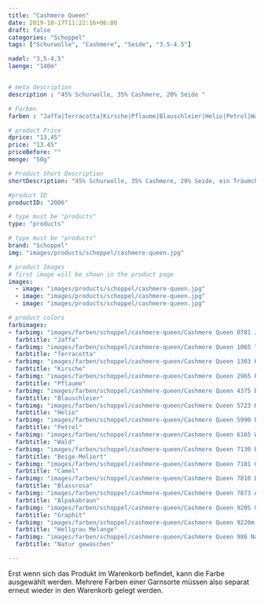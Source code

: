```yaml
---
title: "Cashmere Queen"
date: 2019-10-17T11:22:16+06:00
draft: false
categories: "Schoppel"
tags: ["Schurwolle", "Cashmere", "Seide", "3.5-4.5"]

nadel: "3,5-4,5" 
laenge: "140m"	


# meta description
description : "45% Schurwolle, 35% Cashmere, 20% Seide "

# Farben
farben : "Jaffa|Terracotta|Kirsche|Pflaume|Blauschleier|Helio|Petrol|Wald|Beige-Meliert|Camel|Blassrosa|Alpakabraun|Graphit|Hellgrau Melange|Natur gewaschen"

# product Price
dprice: "13,45"
price: "13.45"
priceBefore: ""
menge: "50g"

# Product Short Description
shortDescription: "45% Schurwolle, 35% Cashmere, 20% Seide, ein Träumchen für alles Feine"

#product ID
productID: "2006"

# type must be "products"
type: "products"

# type must be "products"
brand: "Schoppel"
img: "images/products/schoppel/cashmere-queen.jpg"   

# product Images
# first image will be shown in the product page
images:
  - image: "images/products/schoppel/cashmere-queen.jpg"
  - image: "images/products/schoppel/cashmere-queen.jpg"
  - image: "images/products/schoppel/cashmere-queen.jpg"

# product colors
farbimages:
- farbimg: "images/farben/schoppel/cashmere-queen/Cashmere Queen 0781 Jaffa.jpg"	
  farbtitle: "Jaffa"
- farbimg: "images/farben/schoppel/cashmere-queen/Cashmere Queen 1065 Terracotta.jpg"	
  farbtitle: "Terracotta"
- farbimg: "images/farben/schoppel/cashmere-queen/Cashmere Queen 1303 Kirsche.jpg"	
  farbtitle: "Kirsche"
- farbimg: "images/farben/schoppel/cashmere-queen/Cashmere Queen 2965 Pflaume.jpg"	
  farbtitle: "Pflaume"
- farbimg: "images/farben/schoppel/cashmere-queen/Cashmere Queen 4375 Blauschleier.jpg"	
  farbtitle: "Blauschleier"
- farbimg: "images/farben/schoppel/cashmere-queen/Cashmere Queen 5723 Helio.jpg"	
  farbtitle: "Helio"
- farbimg: "images/farben/schoppel/cashmere-queen/Cashmere Queen 5990 Petrol.jpg"	
  farbtitle: "Petrol"
- farbimg: "images/farben/schoppel/cashmere-queen/Cashmere Queen 6165 Wald.jpg"	
  farbtitle: "Wald"
- farbimg: "images/farben/schoppel/cashmere-queen/Cashmere Queen 7130 Beige-Meliert.jpg"	
  farbtitle: "Beige-Meliert"
- farbimg: "images/farben/schoppel/cashmere-queen/Cashmere Queen 7181 Camel.jpg"	
  farbtitle: "Camel"
- farbimg: "images/farben/schoppel/cashmere-queen/Cashmere Queen 7810 Blassrosa.jpg"	
  farbtitle: "Blassrosa"
- farbimg: "images/farben/schoppel/cashmere-queen/Cashmere Queen 7873 Alpakabraun.jpg"	
  farbtitle: "Alpakabraun"
- farbimg: "images/farben/schoppel/cashmere-queen/Cashmere Queen 9205 Graphit.jpg"	
  farbtitle: "Graphit"
- farbimg: "images/farben/schoppel/cashmere-queen/Cashmere Queen 9220m Hellgrau Melange.jpg"	
  farbtitle: "Hellgrau Melange"
- farbimg: "images/farben/schoppel/cashmere-queen/Cashmere Queen 986 Natur gewaschen.jpg"	
  farbtitle: "Natur gewaschen"

---
```


Erst wenn sich das Produkt im Warenkorb befindet, kann die Farbe ausgewählt werden.
Mehrere Farben einer Garnsorte müssen also separat erneut wieder in den Warenkorb gelegt werden.
